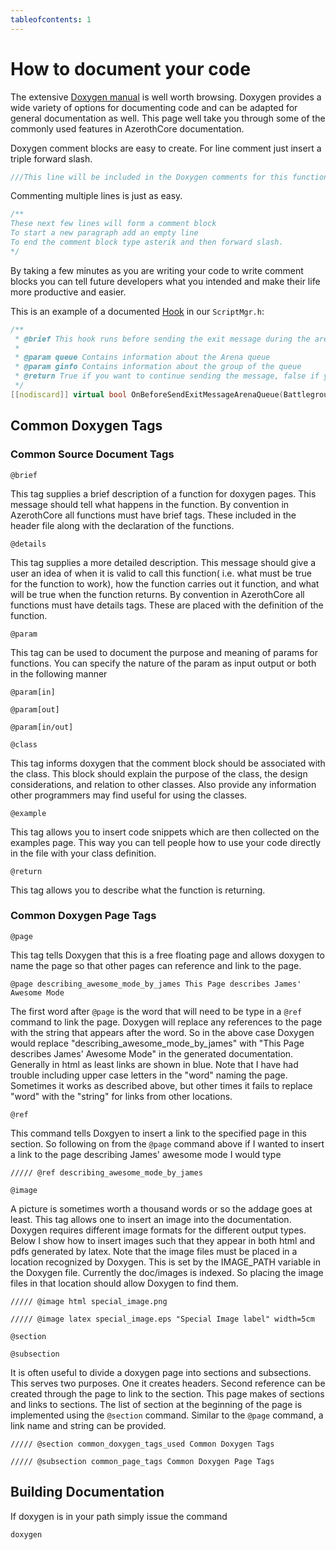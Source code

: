 ```yaml
---
tableofcontents: 1
---
```


# How to document your code

The extensive [Doxygen manual](https://www.doxygen.nl/manual/docblocks.html) is well worth browsing. Doxygen provides a wide variety of options for documenting code and can be adapted for general documentation as well. This page well take you through some of the commonly used features in AzerothCore documentation.

Doxygen comment blocks are easy to create. For line comment just insert a triple forward slash.

```cpp
///This line will be included in the Doxygen comments for this function/class/file
```

Commenting multiple lines is just as easy.

```cpp
/**
These next few lines will form a comment block
To start a new paragraph add an empty line
To end the comment block type asterik and then forward slash.
*/
```

By taking a few minutes as you are writing your code to write comment blocks you can tell future developers what you intended and make their life more productive and easier.

This is an example of a documented [Hook](hooks-script.md) in our `ScriptMgr.h`:

```cpp
/**
 * @brief This hook runs before sending the exit message during the arena queue, allowing you to run extra operations or disabling the exit message
 *
 * @param queue Contains information about the Arena queue
 * @param ginfo Contains information about the group of the queue
 * @return True if you want to continue sending the message, false if you want to disable the message
 */
[[nodiscard]] virtual bool OnBeforeSendExitMessageArenaQueue(BattlegroundQueue* /*queue*/, GroupQueueInfo* /*ginfo*/) { return true; }
```

## Common Doxygen Tags

### Common Source Document Tags

`@brief`

This tag supplies a brief description of a function for doxygen pages. This message should tell what happens in the function. By convention in AzerothCore all functions must have brief tags. These included in the header file along with the declaration of the functions.

`@details`

This tag supplies a more detailed description. This message should give a user an idea of when it is valid to call this function( i.e. what must be true for the function to work), how the function carries out it function, and what will be true when the function returns. By convention in AzerothCore all functions must have details tags. These are placed with the definition of the function.

`@param`

This tag can be used to document the purpose and meaning of params for functions. You can specify the nature of the param as input output or both in the following manner

`@param[in]`

`@param[out]`

`@param[in/out]`

`@class`

This tag informs doxygen that the comment block should be associated with the class. This block should explain the purpose of the class, the design considerations, and relation to other classes. Also provide any information other programmers may find useful for using the classes.

`@example`

This tag allows you to insert code snippets which are then collected on the examples page. This way you can tell people how to use your code directly in the file with your class definition.

`@return`

This tag allows you to describe what the function is returning.

### Common Doxygen Page Tags

`@page`

This tag tells Doxygen that this is a free floating page and allows doxygen to name the page so that other pages can reference and link to the page.

`@page describing_awesome_mode_by_james This Page describes James' Awesome Mode`

The first word after `@page` is the word that will need to be type in a `@ref` command to link the page. Doxygen will replace any references to the page with the string that appears after the word. So in the above case Doxygen would replace "describing_awesome_mode_by_james" with "This Page describes James' Awesome Mode" in the generated documentation. Generally in html as least links are shown in blue. Note that I have had trouble including upper case letters in the "word" naming the page. Sometimes it works as described above, but other times it fails to replace "word" with the "string" for links from other locations.

`@ref`

This command tells Doxgyen to insert a link to the specified page in this section. So following on from the `@page` command above if I wanted to insert a link to the page describing James' awesome mode I would type

`///// @ref describing_awesome_mode_by_james`

`@image`

A picture is sometimes worth a thousand words or so the addage goes at least. This tag allows one to insert an image into the documentation. Doxygen requires different image formats for the different output types. Below I show how to insert images such that they appear in both html and pdfs generated by latex. Note that the image files must be placed in a location recognized by Doxygen. This is set by the IMAGE_PATH variable in the Doxygen file. Currently the doc/images is indexed. So placing the image files in that location should allow Doxygen to find them.

`///// @image html special_image.png`

`///// @image latex special_image.eps "Special Image label" width=5cm`

`@section`

`@subsection`

It is often useful to divide a doxygen page into sections and subsections. This serves two purposes. One it creates headers. Second reference can be created through the page to link to the section. This page makes of sections and links to sections. The list of section at the beginning of the page is implemented using the `@section` command. Similar to the `@page` command, a link name and string can be provided.

`///// @section common_doxygen_tags_used Common Doxygen Tags`

`///// @subsection common_page_tags Common Doxygen Page Tags`

## Building Documentation

If doxygen is in your path simply issue the command

`doxygen`

